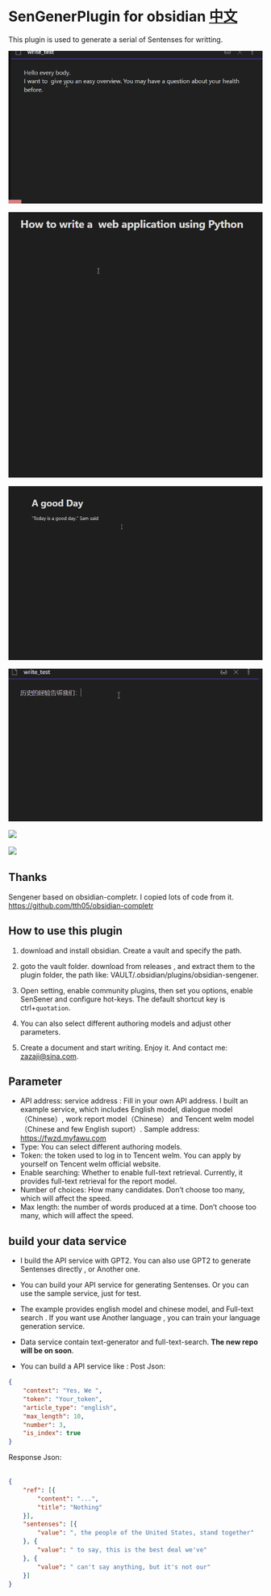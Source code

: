 # SenGenerPlugin for obsidian    [中文](readme_CN.md)

This plugin is used to generate a serial of Sentenses for writting. 

![](./obsidian-sengener/demo.gif)

![](./obsidian-sengener/_new_demo_en.gif)

![](./obsidian-sengener/_english_demo.gif)

![](./obsidian-sengener/demo_cn.gif)

![](./obsidian-sengener/new_demo_cn.gif)

![](./obsidian-sengener/new_demo_en.gif)

## Thanks
Sengener based on obsidian-completr. I copied lots of code from it.
https://github.com/tth05/obsidian-completr

## How to use this plugin

1. download and install obsidian. Create a vault and specify the path. 

2. goto the vault folder. download from releases , and extract them to the plugin folder,
   the path like:   VAULT/.obsidian/plugins/obsidian-sengener.
   
3. Open setting, enable community plugins, then set you options, enable SenSener and configure hot-keys. The default shortcut key is ctrl+`quotation`.

4. You can also select different authoring models and adjust other parameters.

5. Create a document and start writing. Enjoy it. And contact me: zazaji@sina.com.

## Parameter
- API address: service address : Fill in your own API address. I built an example service, which includes English model, dialogue model（Chinese）, work report model（Chinese） and Tencent welm model（Chinese and few English suport）. Sample address: https://fwzd.myfawu.com 
- Type: You can select different authoring models.
- Token: the token used to log in to Tencent welm. You can apply by yourself on Tencent welm official website.
- Enable searching: Whether to enable full-text retrieval. Currently, it provides full-text retrieval for the report model.
- Number of choices: How many candidates. Don’t choose too many, which will affect the speed.
- Max length: the number of words produced at a time. Don’t choose too many, which will affect the speed.

## build your data service

- I build the API service with GPT2. You can also use GPT2 to generate Sentenses directly , or Another one.
- You can build your API service for generating Sentenses. Or you can use the sample service, just for test.
- The example provides english model and chinese model, and  Full-text search . If you want use Another language , you can train your language generation service.
- Data service contain text-generator and full-text-search. **The new repo will be on soon**.


- You can build a API service like : 
Post Json: 

```Json
{
	"context": "Yes, We ",
	"token": "Your_token",
	"article_type": "english",
	"max_length": 10,
	"number": 3,
	"is_index": true
}
```

Response Json: 
```Json

{
	"ref": [{
		"content": "...",
		"title": "Nothing"
	}],
	"sentenses": [{
		"value": ", the people of the United States, stand together"
	}, {
		"value": " to say, this is the best deal we've"
	}, {
		"value": " can't say anything, but it's not our"
	}]
}
```
